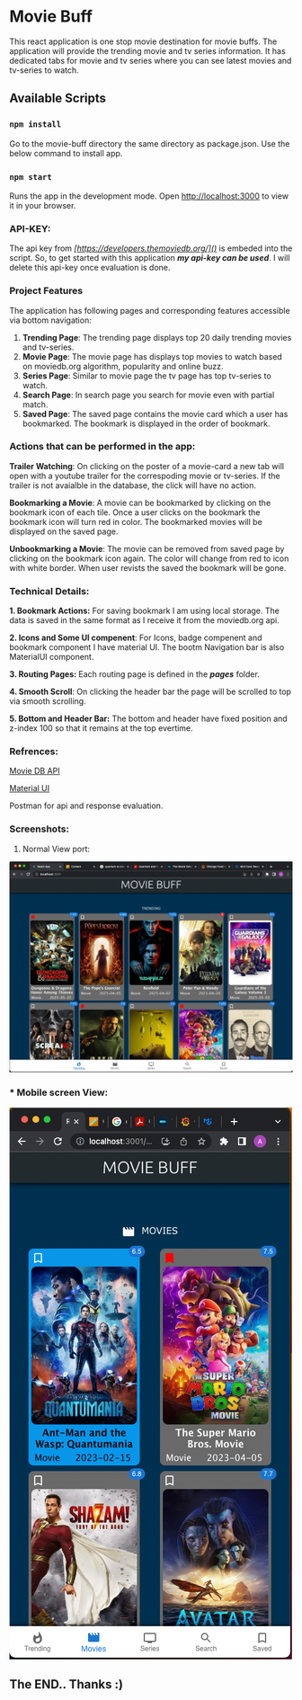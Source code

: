# Movie Buff

This react application is one stop movie destination for movie buffs. The application will provide the trending movie and tv series information. It has dedicated tabs for movie and tv series where you can see latest movies and tv-series to watch.

## Available Scripts

### `npm install`

Go to the movie-buff directory the same directory as package.json. Use the below command to install app.

### `npm start`

Runs the app in the development mode.
Open [http://localhost:3000](http://localhost:3000) to view it in your browser.

### API-KEY:

The api key from _[https://developers.themoviedb.org/]()_ is embeded into the script. So, to get started with this application **_my api-key can be used_**. I will delete this api-key once evaluation is done.

### Project Features

The application has following pages and corresponding features accessible via bottom navigation:

1. **Trending Page**: The trending page displays top 20 daily trending movies and tv-series.
2. **Movie Page**: The movie page has displays top movies to watch based on moviedb.org algorithm, popularity and online buzz.
3. **Series Page**: Similar to movie page the tv page has top tv-series to watch.
4. **Search Page**: In search page you search for movie even with partial match.
5. **Saved Page**: The saved page contains the movie card which a user has bookmarked. The bookmark is displayed in the order of bookmark.

### Actions that can be performed in the app:

**Trailer Watching**: On clicking on the poster of a movie-card a new tab will open with a youtube trailer for the correspoding movie or tv-series. If the trailer is not avaialble in the database, the click will have no action.

**Bookmarking a Movie**: A movie can be bookmarked by clicking on the bookmark icon of each tile. Once a user clicks on the bookmark the bookmark icon will turn red in color. The bookmarked movies will be displayed on the saved page.

**Unbookmarking a Movie**: The movie can be removed from saved page by clicking on the bookmark icon again. The color will change from red to icon with white border. When user revists the saved the bookmark will be gone.

### Technical Details:

**1. Bookmark Actions:** For saving bookmark I am using local storage. The data is saved in the same format as I receive it from the moviedb.org api.

**2. Icons and Some UI compenent**: For Icons, badge compenent and bookmark component I have material UI. The bootm Navigation bar is also MaterialUI component.

**3. Routing Pages:** Each routing page is defined in the **_pages_** folder.

**4. Smooth Scroll**: On clicking the header bar the page will be scrolled to top via smooth scrolling.

**5. Bottom and Header Bar:** The bottom and header have fixed position and z-index 100 so that it remains at the top evertime.

### Refrences:

[Movie DB API ](https://developers.themoviedb.org/ "developer documentation.")

[Material UI](https://mui.com/core/ "Material UI page")

Postman for api and response evaluation.

### Screenshots:

1. Normal View port:

![1683082761565](image/README/1683082761565.png)

### \* Mobile screen View:

![1683082846556](image/README/1683082846556.png)

## **The END.. Thanks :)**
